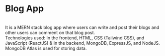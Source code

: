 # Blog App
<br>
It is a MERN stack blog app where users can write and post their blogs and other users can comment on that blog post.
<br>
Technologies used: In the frontend, HTML, CSS (Tailwind CSS), and JavaScript (ReactJS) & in the backend, MongoDB, ExpressJS, and NodeJS. 
<br>
MongoDB Atlas is used for storing data.
